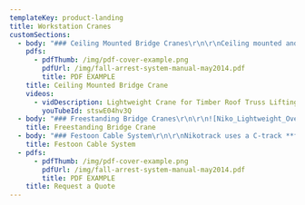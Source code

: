 ```yaml
---
templateKey: product-landing
title: Workstation Cranes
customSections:
  - body: "### Ceiling Mounted Bridge Cranes\r\n\r\nCeiling mounted and stand-alone overhead cranes proved a cost effective and efficient solution to your material handling issues. A ceiling mounted crane will provide maximum coverage of an area without interfering with existing support columns, while a stand-alone system can be installed without being confined to the structure of the building. Also, either system can be linked to a monorail conveyor system or even another crane using our Track Transfer Assembly.\r\n"
    pdfs:
      - pdfThumb: /img/pdf-cover-example.png
        pdfUrl: /img/fall-arrest-system-manual-may2014.pdf
        title: PDF EXAMPLE
    title: Ceiling Mounted Bridge Crane
    videos:
      - vidDescription: Lightweight Crane for Timber Roof Truss Lifting
        youTubeId: stswE04hv3Q
  - body: "### Freestanding Bridge Cranes\r\n\r\n![Niko_Lightweight_Overhead_Crane_Freestanding_1](http://nikotrack.com/workstationcranes/files/2013/06/Niko_Lightweight_Overhead_Crane_Freestanding_1.jpg)NikoTrack crane enables the user an easy, fast and ergonomic movement of the material downshop and across a span. Manual bridge cranes operate faster than motorized systems, the latter is used where accessibility is restricted. NikoTrack has a tapered track that automatically guides the trolley to the center of the track, moving the heaviest loads only requires a fraction of force to begin movement and even less to maintain it. There is a 100/1 weight to force ratio, so to move a 1,000<sup>lbs</sup> of material only requires 10 lbs of force to start moving it and only 8 lbs to continue moving. Also, with the NikoTracks inverted tapered track profile, there is a much less likelihood of dirt/dust accumulating inside of the track which will require less maintenance and ensure reliability.\r\n\r\nNikoTrack has a full range of track, track joints, support brackets, I-beam connectors and end carriage trolleys. All designed for ease of design and installation. All fittings are zinc plate for maximum durability and protection for tough operating environments. **Tracks** are available in 6 meter length ( 19.70 feet), they are cold rolled with tapered sides designed to center the trolleys, prevent dust build up assuring smooth transfer of trolleys. The end carriage trolleys are fitted with horizontal guide rollers, connecting the moving cross bridge member to the down shop tracks.\r\n"
    title: Freestanding Bridge Crane
  - body: "### Festoon Cable System\r\n\r\nNikotrack uses a C-track **festoon assembly** and **c-track festoon pendant system** for **overhead cranes** and industrial machinery. All festoon trolleys can be modified to fit either flat cable or round hose. Our nylon cable trolleys are extremely reliable and smooth running. Because of the self aligning tapered track, trolleys can never slide out of the center of the rail, ensuring a smooth and free operation."
    title: Festoon Cable System
  - pdfs:
      - pdfThumb: /img/pdf-cover-example.png
        pdfUrl: /img/fall-arrest-system-manual-may2014.pdf
        title: PDF EXAMPLE
    title: Request a Quote
---
```


